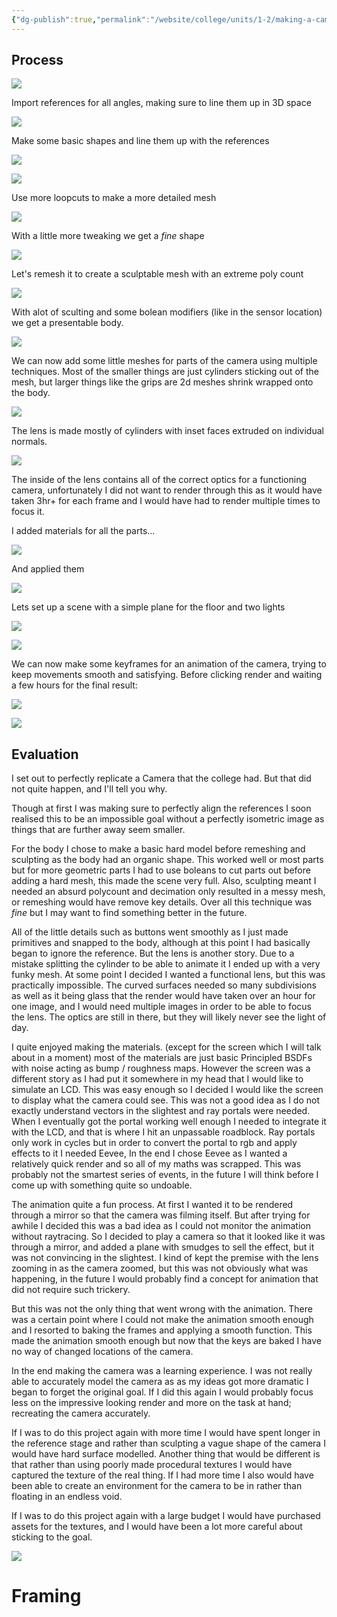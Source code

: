 ```yaml
---
{"dg-publish":true,"permalink":"/website/college/units/1-2/making-a-camera/"}
---
```


## Process

![](https://lh4.googleusercontent.com/TfuxJdC2zTUEB1J6kb4JnpnPH7JeeNogjn_Z0bTBuOJnQqTEhf3WZgn61318VTppshK9uFpey-idCSHI1XOjK-I)

Import references for all angles, making sure to line them up in 3D space

![](https://lh5.googleusercontent.com/Xa3RGfRDKnG4UgQUpq2WMH367u3Sg_G75YCL5E_XkjRqPmh5AtxSnSx0bmGOC62Fz30HM6DmpzSMEdD5kAcZo0s)

Make some basic shapes and line them up with the references

![](https://lh4.googleusercontent.com/x2b6-oAh1_H88FhpfiCS_NosAFfF8k9G3K3Xn0sTyI88l6qu52X2F7Zp_s7Zoo-sG7gIZWh5zg75jiwncS5iJ2A)

![](https://lh5.googleusercontent.com/w5j2K_HWcloswbO-hlytpLiKEScpSvVvNpWCFp9aa9miHzUZ8Ub9id3a8hj8_joxjv_X8LMixYOa0XOGAIpxAQ)

Use more loopcuts to make a more detailed mesh

![](https://lh3.googleusercontent.com/a_wx7EKacXPhvHvKuiVm3rULImNgCQpgFESFW8-bff_1vni6P4FRl1N6mwwzM4eDaTO45z1A5PPnqVuNgpb4kqA)

With a little more tweaking we get a *fine* shape

![](https://lh3.googleusercontent.com/lwVr55mPFSyfeNVpv5r0xnj330s2ZQRibnFhoqlMkbMRRvQ5pWnR1SLsssAQNgcGKGyvxRYTuGk8iVSA6PSOc78)

Let's remesh it to create a sculptable mesh with an extreme poly count

![](https://lh3.googleusercontent.com/D1fiKyPE0JyQPdxEr9R43xwuaiQC1zu8K_ycA2-0-18p-zdzsHoA0qHc-QRvlzoajyeS7O2vMgh0r8D8VAPUpt4)

With alot of sculting and some bolean modifiers (like in the sensor location) we get a presentable body.

![](https://lh3.googleusercontent.com/wbVKtohH7xlXkjWsuYrZ77dxh1jHI-A_9rDnJEyY_glnc6YB9IxDLSe0BSZDq5qvPdscpAwzJlun_ko1KPV_D4w)

We can now add some little meshes for parts of the camera using multiple techniques. Most of the smaller things are just cylinders sticking out of the mesh, but larger things like the grips are 2d meshes shrink wrapped onto the body.

![](https://lh6.googleusercontent.com/Dd9PmD95QtWxR_VISbShyw2tvR9-80XTJKvtnDO5CW6msR36cCtnQ_38iQ-L5uRMu0q1mbwIyuuujPOTg6YezZ8)

The lens is made mostly of cylinders with inset faces extruded on individual normals.

![](https://lh6.googleusercontent.com/OrMMHPJ-typh5PFF67cSyZ9AlGKIwbSWNHNNqL5DY3OaxAPmqJM3X-NORstK1svS1kuAtgJs1mdae0MaNLE-jd8)

The inside of the lens contains all of the correct optics for a functioning camera, unfortunately I did not want to render through this as it would have taken 3hr+ for each frame and I would have had to render multiple times to focus it.

I added materials for all the parts...

![](https://lh6.googleusercontent.com/QXj5qr3ZwukIMltAvX9GhIbIHCDJ0dBCF5Nk9jxG6ruDeEbrxpOdH1lFVbBKuttzreTe_CUg2GpFmZ6DU8rpCYA)

And applied them

![](https://lh6.googleusercontent.com/alO5OXkdr3lmVU-hiUd82zWt78cO30lmAWq2YJDG2znesR63lXgVPBizSqdkEwIQq89LzkK4TyQftp8wo443z-I)

Lets set up a scene with a simple plane for the floor and two lights

![](https://lh3.googleusercontent.com/yKjrN9c_PLdKlp8q_-m2Awo7Uu7AuOjm7uAR1E8-OA1FLx7ZR0moqhlQ3qyN6ONauXBzmomR5EMCLHgh8tBEGiM)

![](https://lh5.googleusercontent.com/E3p619PZZlftO7FUsPv-N3pgZ2a7LI_RrI7QB7_wIF8WWWdGuqbCW6v2aIRq4dBoHBm6owrnjAoFyWOaWIYu_KI)

We can now make some keyframes for an animation of the camera, trying to keep movements smooth and satisfying. Before clicking render and waiting a few hours for the final result:

![](https://lh6.googleusercontent.com/dh497fByHam7wa-h6GT-Df2IQGN8Td1zcfaqDJctU0nlPI_vQznTG_O0KT7d0mw8lomeC2WhLDW9d43IwmeVkCs)

![](https://lh5.googleusercontent.com/kdQY7k3XlYHxNDatwVOKhRKxHbwTtnJ10u6zdJ2SRYUCZA_7Nc9h48M7N6HZ-W96ZaAPZXlV2bEB_h-CUTEaiF8)

## Evaluation

I set out to perfectly replicate a Camera that the college had. But that did not quite happen, and I'll tell you why.

Though at first I was making sure to perfectly align the references I soon realised this to be an impossible goal without a perfectly isometric image as things that are further away seem smaller.

For the body I chose to make a basic hard model before remeshing and sculpting as the body had an organic shape. This worked well or most parts but for more geometric parts I had to use boleans to cut parts out before adding a hard mesh, this made the scene very full. Also, sculpting meant I needed an absurd polycount and decimation only resulted in a messy mesh, or remeshing would have remove key details. Over all this technique was *fine* but I may want to find something better in the future.

All of the little details such as buttons went smoothly as I just made primitives and snapped to the body, although at this point I had basically began to ignore the reference. But the lens is another story. Due to a mistake splitting the cylinder to be able to animate it I ended up with a very funky mesh. At some point I decided I wanted a functional lens, but this was practically impossible. The curved surfaces needed so many subdivisions as well as it being glass that the render would have taken over an hour for one image, and I would need multiple images in order to be able to focus the lens. The optics are still in there, but they will likely never see the light of day.

I quite enjoyed making the materials. (except for the screen which I will talk about in a moment) most of the materials are just basic Principled BSDFs with noise acting as bump / roughness maps. However the screen was a different story as I had put it somewhere in my head that I would like to simulate an LCD. This was easy enough so I decided I would like the screen to display what the camera could see. This was not a good idea as I do not exactly understand vectors in the slightest and ray portals were needed. When I eventually got the portal working well enough I needed to integrate it with the LCD, and that is where I hit an unpassable roadblock. Ray portals only work in cycles but in order to convert the portal to rgb and apply effects to it I needed Eevee, In the end I chose Eevee as I wanted a relatively quick render and so all of my maths was scrapped. This was probably not the smartest series of events, in the future I will think before I come up with something quite so undoable.

The animation quite a fun process. At first I wanted it to be rendered through a mirror so that the camera was filming itself. But after trying for awhile I decided this was a bad idea as I could not monitor the animation without raytracing. So I decided to play a camera so that it looked like it was through a mirror, and added a plane with smudges to sell the effect, but it was not convincing in the slightest. I kind of kept the premise with the lens zooming in as the camera zoomed, but this was not obviously what was happening, in the future I would probably find a concept for animation that did not require such trickery.

But this was not the only thing that went wrong with the animation. There was a certain point where I could not make the animation smooth enough and I resorted to baking the frames and applying a smooth function. This made the animation smooth enough but now that the keys are baked I have no way of changed locations of the camera.

In the end making the camera was a learning experience. I was not really able to accurately model the camera as as my ideas got more dramatic I began to forget the original goal. If I did this again I would probably focus less on the impressive looking render and more on the task at hand; recreating the camera accurately.

If I was to do this project again with more time I would have spent longer in the reference stage and rather than sculpting a vague shape of the camera I would have hard surface modelled. Another thing that would be different is that rather than using poorly made procedural textures I would have captured the texture of the real thing. If I had more time I also would have been able to create an environment for the camera to be in rather than floating in an endless void.

If I was to do this project again with a large budget I would have purchased assets for the textures, and I would have been a lot more careful about sticking to the goal.

  
  

![](https://lh4.googleusercontent.com/qIpCHCka-c1fRR1xMfbaYr8W9VQJSn2vkn4Q9hDkO-D83C93bR642FnTS0lPVfyx4n3Tn5VkIITlHK4gNoT9qqQ)

# Framing